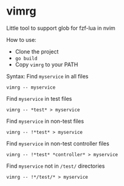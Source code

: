 # vimrg
Little tool to support glob for fzf-lua in nvim

How to use:
- Clone the project
- `go build`
- Copy `vimrg` to your PATH

Syntax:
Find `myservice` in all files
```
vimrg -- myservice
```

Find `myservice` in test files
```
vimrg -- *test* > myservice
```

Find `myservice` in non-test files
```
vimrg -- !*test* > myservice
```

Find `myservice` in non-test controller files
```
vimrg -- !*test* *controller* > myservice
```

Find `myservice` not in `/test/` directories
```
vimrg -- !*/test/* > myservice
```

